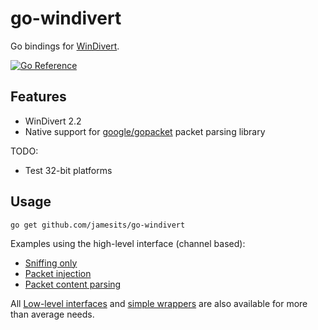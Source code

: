 # go-windivert

Go bindings for [WinDivert](https://github.com/basil00/Divert).

[![Go Reference](https://pkg.go.dev/badge/github.com/Jamesits/go-windivert.svg)](https://pkg.go.dev/github.com/Jamesits/go-windivert)

## Features

- WinDivert 2.2
- Native support for [google/gopacket](https://github.com/google/gopacket) packet parsing library

TODO:
- Test 32-bit platforms

## Usage

```shell
go get github.com/jamesits/go-windivert
```

Examples using the high-level interface (channel based):
- [Sniffing only](cmd/pktdump/main.go)
- [Packet injection](cmd/pktloopback/main.go)
- [Packet content parsing](cmd/pktcount/main.go)

All [Low-level interfaces](ffi/library.go) and [simple wrappers](ffi/wrapper.go) are also available for more than average needs.
